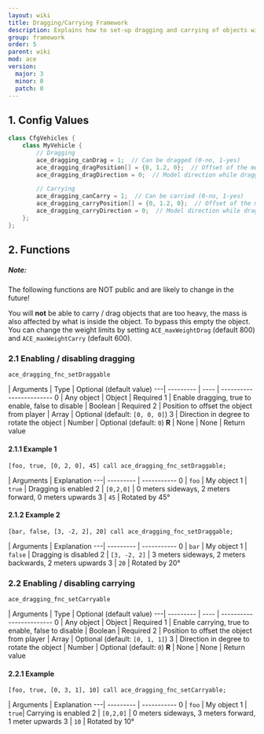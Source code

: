 ```yaml
---
layout: wiki
title: Dragging/Carrying Framework
description: Explains how to set-up dragging and carrying of objects with the ACE3 dragging and carrying system.
group: framework
order: 5
parent: wiki
mod: ace
version:
  major: 3
  minor: 0
  patch: 0
---
```


## 1. Config Values

```cpp
class CfgVehicles {
    class MyVehicle {
        // Dragging
        ace_dragging_canDrag = 1;  // Can be dragged (0-no, 1-yes)
        ace_dragging_dragPosition[] = {0, 1.2, 0};  // Offset of the model from the body while dragging (same as attachTo)
        ace_dragging_dragDirection = 0;  // Model direction while dragging (same as setDir after attachTo)

        // Carrying
        ace_dragging_canCarry = 1;  // Can be carried (0-no, 1-yes)
        ace_dragging_carryPosition[] = {0, 1.2, 0};  // Offset of the model from the body while dragging (same as attachTo)
        ace_dragging_carryDirection = 0;  // Model direction while dragging (same as setDir after attachTo)
    };
};
```


## 2. Functions

<div class="panel callout">
    <h5>Note:</h5>
    <p>The following functions are NOT public and are likely to change in the future!</p>
</div>

You will **not** be able to carry / drag objects that are too heavy, the mass is also affected by what is inside the object. To bypass this empty the object. You can change the weight limits by setting `ACE_maxWeightDrag` (default 800) and `ACE_maxWeightCarry` (default 600).

### 2.1 Enabling / disabling dragging

`ace_dragging_fnc_setDraggable`

   | Arguments | Type | Optional (default value)
---| --------- | ---- | ------------------------
0  | Any object | Object | Required
1  | Enable dragging, true to enable, false to disable | Boolean | Required
2  | Position to offset the object from player | Array | Optional (default: `[0, 0, 0]`)
3  | Direction in degree to rotate the object | Number | Optional (default: `0`)
**R** | None | None | Return value

#### 2.1.1 Example 1

`[foo, true, [0, 2, 0], 45] call ace_dragging_fnc_setDraggable;`

   | Arguments | Explanation
---| --------- | -----------
0  | `foo` | My object
1  | `true` | Dragging is enabled
2  | `[0,2,0]` | 0 meters sideways, 2 meters forward, 0 meters upwards
3  | `45` | Rotated by 45°

#### 2.1.2 Example 2

`[bar, false, [3, -2, 2], 20] call ace_dragging_fnc_setDraggable;`

   | Arguments | Explanation
---| --------- | -----------
0  | `bar` | My object
1  | `false` | Dragging is disabled
2  | `[3, -2, 2]` | 3 meters sideways, 2 meters backwards, 2 meters upwards
3  | `20` | Rotated by 20°


### 2.2 Enabling / disabling carrying

`ace_dragging_fnc_setCarryable`

   | Arguments | Type | Optional (default value)
---| --------- | ---- | ------------------------
0  | Any object | Object | Required
1  | Enable carrying, true to enable, false to disable | Boolean | Required
2  | Position to offset the object from player | Array | Optional (default: `[0, 1, 1]`)
3  | Direction in degree to rotate the object | Number | Optional (default: `0`)
**R** | None | None | Return value

#### 2.2.1 Example

`[foo, true, [0, 3, 1], 10] call ace_dragging_fnc_setCarryable;`

   | Arguments | Explanation
---| --------- | -----------
0  |  `foo` | My object
1  |  `true`| Carrying is enabled
2  | `[0,2,0]` | 0 meters sideways, 3 meters forward, 1 meter upwards
3  | `10` | Rotated by 10°
